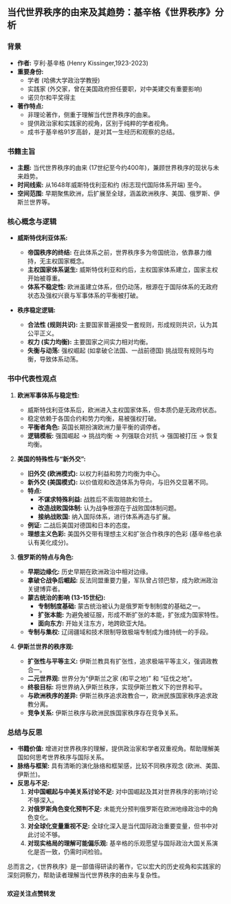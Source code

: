 ## 当代世界秩序的由来及其趋势：基辛格《世界秩序》分析


### 背景
* **作者:** 亨利·基辛格 (Henry Kissinger,1923-2023)
* **重要身份:**
    *  学者 (哈佛大学政治学教授)
    *  实践家 (外交家，曾在美国政府担任要职，对中美建交有重要影响)
    * 诺贝尔和平奖得主
* **著作特点:**
    *  非理论著作，侧重于理解当代世界秩序的由来。
    *  提供政治家和实践家的视角，区别于纯粹的学者视角。
    *  成书于基辛格91岁高龄，是对其一生经历和观察的总结。

### 书籍主旨

* **主题:** 当代世界秩序的由来 (17世纪至今约400年)，兼顾世界秩序的现状与未来趋势。
* **时间线索:** 从1648年威斯特伐利亚和约 (标志现代国际体系开端) 至今。
* **空间范围:**  早期聚焦欧洲，后扩展至全球，涵盖欧洲秩序、美国、俄罗斯、伊斯兰世界等。

### 核心概念与逻辑

* **威斯特伐利亚体系:**
    *  **帝国秩序的终结:** 在此体系之前，世界秩序多为帝国统治，依靠暴力维持，无主权国家概念。
    *  **主权国家体系诞生:**  威斯特伐利亚和约后，主权国家体系建立，国家主权开始被尊重。
    *  **体系不稳定性:**  欧洲虽建立体系，但仍动荡，根源在于国际体系的无政府状态及强权兴衰与军事体系的平衡被打破。

* **秩序稳定逻辑:**
    * **合法性 (规则共识):**  主要国家普遍接受一套规则，形成规则共识，认为其公平正义。
    * **权力 (实力均衡):** 主要国家之间实力相对均衡。
    * **失衡与动荡:**  强权崛起 (如拿破仑法国、一战前德国)  挑战现有规则与均衡，导致体系动荡。

###  书中代表性观点

1. **欧洲军事体系与稳定性:**
    *  威斯特伐利亚体系后，欧洲进入主权国家体系，但本质仍是无政府状态。
    *  稳定依赖于各国合约和势力均衡，易被强权打破。
    *  **平衡者角色:**  英国长期扮演欧洲力量平衡的调停者。
    *  **逻辑模板:** 强国崛起 -> 挑战均衡 -> 列强联合对抗 -> 强国被打压 -> 恢复均衡。

2. **美国的特殊性与“新外交”:**
    *  **旧外交 (欧洲模式):**  以权力利益和势力均衡为中心。
    *  **新外交 (美国模式):**  以价值观和改造体系为导向，与旧外交显著不同。
    *  **特点:**
        *  **不谋求特殊利益:** 战胜后不索取赔款和领土。
        *  **改造战败国体制:**  认为战争根源在于战败国体制问题。
        *  **接纳战败国:**  纳入国际体系，进行体系再造与扩展。
    *  **例证:**  二战后美国对德国和日本的态度。
    *  **理想主义色彩:**  美国外交带有理想主义和扩张合作秩序的色彩 (基辛格也承认有美化成分)。

3. **俄罗斯的特点与角色:**
    *  **早期边缘化:** 历史早期在欧洲政治中相对边缘。
    *  **拿破仑战争后崛起:**  反法同盟重要力量，军队曾占领巴黎，成为欧洲政治关键博弈者。
    *  **蒙古统治的影响 (13-15世纪):**
        *  **专制制度基础:**  蒙古统治被认为是俄罗斯专制制度的基础之一。
        *  **扩张本能:**  为避免被征服，形成不断扩张的本能，扩张成为国家特性。
        *  **面向东方:**  开始关注东方，地跨欧亚大陆。
    *  **专制与集权:**  辽阔疆域和技术限制导致极端专制成为维持统一的手段。

4. **伊斯兰世界的秩序观:**
    *  **扩张性与平等主义:**  伊斯兰教具有扩张性，追求极端平等主义，强调政教合一。
    *  **二元世界观:**  世界分为“伊斯兰之家 (和平之地)” 和 “征伐之地”。
    *  **终极目标:**  将世界纳入伊斯兰秩序，实现伊斯兰教义下的世界和平。
    *  **与欧洲秩序的差异:**  伊斯兰秩序追求政教合一，欧洲民族国家秩序追求政教分离。
    *  **竞争关系:**  伊斯兰秩序与欧洲民族国家秩序存在竞争关系。

###  总结与反思

* **书籍价值:**  增进对世界秩序的理解，提供政治家和学者双重视角。帮助理解美国如何思考世界秩序与国际关系。
* **脉络与框架:**  具有清晰的演化脉络和框架感，比较不同秩序观念 (欧洲、美国、伊斯兰)。
* **反思与不足:**
    1. **对中国崛起与中美关系讨论不足:**  对中国崛起及其对世界秩序的影响讨论不够深入。
    2. **对俄罗斯角色变化预判不足:**  未能充分预判俄罗斯在欧洲地缘政治中的角色变化。
    3. **对全球化变量重视不足:**  全球化深入是当代国际政治重要变量，但书中对此讨论不够。
    4. **对现实格局的理解可能偏乐观:**  基辛格的乐观愿望与国际政治大国关系演化是否一致，仍需时间检验。

总而言之，《世界秩序》是一部值得研读的著作，它以宏大的历史视角和实践家的深刻洞察力，帮助读者理解当代世界秩序的由来与复杂性。

###

**欢迎关注点赞转发**
